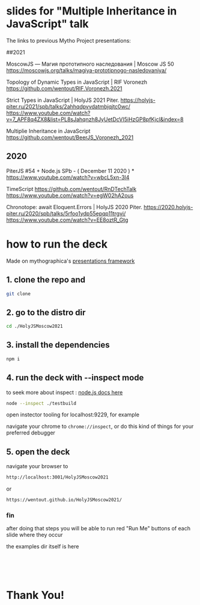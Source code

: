 # slides for "Multiple Inheritance in JavaScript" talk

The links to previous Mytho Project presentations:

##2021

MoscowJS — Магия прототипного наследования | Moscow JS 50 
https://moscowjs.org/talks/magiya-prototipnogo-nasledovaniya/


Topology of Dynamic Types in JavaScript | RIF Voronezh
https://github.com/wentout/RIF.Voronezh.2021


Strict Types in JavaScript | HolyJS 2021 Piter.
https://holyjs-piter.ru/2021/spb/talks/2ahhqdpvvdatmbjqjtc0wc/
https://www.youtube.com/watch?v=7_APF8q4ZX8&list=PL8sJahqnzh8JyUetDcVI5iHzGP8pfKjcl&index=8


Multiplie Inheritance in JavaScript
https://github.com/wentout/BeerJS_Voronezh_2021


## 2020

PiterJS #54 + Node.js SPb - ( December 11 2020 ) *
https://www.youtube.com/watch?v=wbcL5xn-3l4

TimeScript
https://github.com/wentout/RnDTechTalk
https://www.youtube.com/watch?v=egW02hA2ous

Chronotope: await Eloquent.Errors | HolyJS 2020 Piter.
https://2020.holyjs-piter.ru/2020/spb/talks/5rfoo1ydp55epqp11trgvi/
https://www.youtube.com/watch?v=EE8oztR_Gtg


# how to run the deck

Made on mythographica's [presentations framework](https://github.com/mythographica/slider)

## 1. clone the repo and

```bash
git clone
```

## 2. go to the distro dir
```bash
cd ./HolyJSMoscow2021
```

## 3. install the dependencies

```bash
npm i
```

## 4. run the deck with --inspect mode

to seek more about inspect : [node.js docs here](https://nodejs.org/en/docs/guides/debugging-getting-started/)

```bash
node --inspect ./testbuild
```

open instector tooling for localhost:9229, for example

navigate your chrome to `chrome://inspect`, or do this kind of things for your preferred debugger

## 5. open the deck

navigate your browser to 

```bash
http://localhost:3001/HolyJSMoscow2021
```
or

```bash
https://wentout.github.io/HolyJSMoscow2021/
```

### fin

after doing that steps you will be able to run red "Run Me" buttons of each slide where they occur

the examples dir itself is here


<br/>
<br/>
<br/>


# Thank You!

